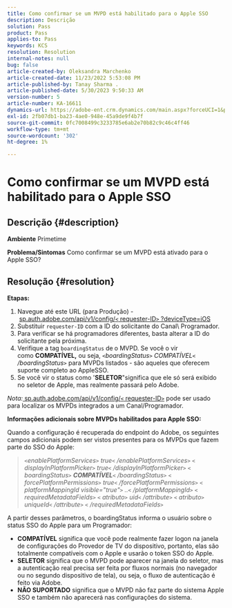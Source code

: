 ```yaml
---
title: Como confirmar se um MVPD está habilitado para o Apple SSO
description: Descrição
solution: Pass
product: Pass
applies-to: Pass
keywords: KCS
resolution: Resolution
internal-notes: null
bug: false
article-created-by: Oleksandra Marchenko
article-created-date: 11/23/2022 5:53:08 PM
article-published-by: Tanay Sharma .
article-published-date: 5/30/2023 9:50:33 AM
version-number: 5
article-number: KA-16611
dynamics-url: https://adobe-ent.crm.dynamics.com/main.aspx?forceUCI=1&pagetype=entityrecord&etn=knowledgearticle&id=6021c6ae-576b-ed11-9561-6045bd006b25
exl-id: 2fb07db1-ba23-4ae0-948e-45a9de9f4b7f
source-git-commit: 0fc7008499c3233785e6ab2e70b82c9c46c4ff46
workflow-type: tm+mt
source-wordcount: '302'
ht-degree: 1%

---
```


# Como confirmar se um MVPD está habilitado para o Apple SSO

## Descrição {#description}

<b>Ambiente</b>
Primetime


<b>Problema/Sintomas</b>
Como confirmar se um MVPD está ativado para o Apple SSO?


## Resolução {#resolution}

<b>Etapas:</b>
1. Navegue até este URL (para Produção) - [sp.auth.adobe.com/api/v1/config/`<` requester-ID`>` ?deviceType=iOS](http://sp.auth.adobe.com/api/v1/config/ABC?deviceType=iOS)
2. Substituir `requester-ID` com a ID do solicitante do Canal\ Programador.
3. Para verificar se há programadores diferentes, basta alterar a ID do solicitante pela próxima.
4. Verifique a tag `boardingStatus` de<b> </b>o MVPD. Se você o vir como <b>COMPATÍVEL,</b> ou seja, *`<`boardingStatus`>` COMPATÍVEL`<` /boardingStatus`>`* para MVPDs listados - são aqueles que oferecem suporte completo ao AppleSSO.
5. Se você vir o status como &#39;<b>SELETOR</b>&quot;significa que ele só será exibido no seletor de Apple, mas realmente passará pelo Adobe.


*Nota:*[ sp.auth.adobe.com/api/v1/config/`<` requester-ID`>`](http://sp.auth.adobe.com/api/v1/config/ABC?deviceType=iOS) pode ser usado para localizar os MVPDs integrados a um Canal/Programador.

<b>Informações adicionais sobre MVPDs habilitados para Apple SSO:</b>

Quando a configuração é recuperada do endpoint do Adobe, os seguintes campos adicionais podem ser vistos presentes para os MVPDs que fazem parte do SSO do Apple:


> *`<`enablePlatformServices`>` true`<` /enablePlatformServices`>`
> `<` displayInPlatformPicker`>` true`<` /displayInPlatformPicker`>`
> `<` boardingStatus`>` <b>COMPATÍVEL</b>`<` /boardingStatus`>`
> `<` forcePlatformPermissions`>` true`<` /forcePlatformPermissions`>`
> `<` platformMappingId visible=&quot;true&quot;`>` ..`<` /platformMappingId`>`
> `<` requiredMetadataFields`>`
> `<` atributo`>` uid`<` /attribute`>`
> `<` atributo`>` uniqueId`<` /attribute`>`
> `<` /requiredMetadataFields`>`*


&#x200B;A partir desses parâmetros, o boardingStatus&#x200B; informa o usuário sobre o status SSO do Apple para um Programador:

- <b>COMPATÍVEL</b>&#x200B; significa que você pode realmente fazer logon na janela de configurações do Provedor de TV do dispositivo, portanto, elas são totalmente compatíveis com o Apple e usarão o token SSO do Apple.
- <b>SELETOR</b>&#x200B; significa que o MVPD pode aparecer na janela do seletor, mas a autenticação real precisa ser feita por fluxos normais (no navegador ou no segundo dispositivo de tela), ou seja, o fluxo de autenticação é feito via Adobe.
- <b>NÃO SUPORTADO</b>&#x200B; significa que o MVPD não faz parte do sistema Apple SSO e também não aparecerá nas configurações do sistema.
